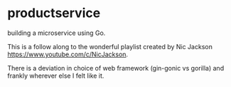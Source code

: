 # productservice

building a microservice using Go. 

This is a follow along to the wonderful playlist created by Nic Jackson https://www.youtube.com/c/NicJackson. 

There is a deviation in choice of web framework (gin-gonic vs gorilla) and frankly wherever else I felt like it. 
